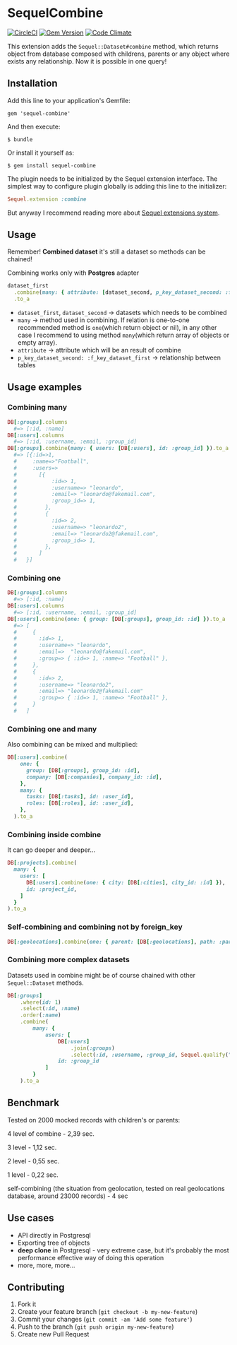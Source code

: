 # SequelCombine
[![CircleCI](https://circleci.com/gh/monterail/sequel-combine/tree/master.svg?style=shield)](https://circleci.com/gh/monterail/sequel-combine/tree/master) [![Gem Version](https://badge.fury.io/rb/sequel-combine.svg)](https://badge.fury.io/rb/sequel-combine) [![Code Climate](https://codeclimate.com/github/monterail/sequel-combine/badges/gpa.svg)](https://codeclimate.com/github/monterail/sequel-combine)

This extension adds the `Sequel::Dataset#combine` method, which returns object from database composed with childrens, parents or any object where exists any relationship. Now it is possible in one query!

## Installation

Add this line to your application's Gemfile:

    gem 'sequel-combine'

And then execute:

    $ bundle

Or install it yourself as:

    $ gem install sequel-combine

The plugin needs to be initialized by the Sequel extension interface. The simplest way to configure plugin globally is adding this line to the initializer:

```ruby
Sequel.extension :combine
```

But anyway I recommend reading more about [Sequel extensions system](https://github.com/jeremyevans/sequel/blob/master/doc/extensions.rdoc#sequel-extensions).

## Usage

Remember!
**Combined dataset** it's still a dataset so methods can be chained!

Combining works only with **Postgres** adapter

```ruby
dataset_first
  .combine(many: { attribute: [dataset_second, p_key_dataset_second: :f_key_dataset_first] })
  .to_a
```
* `dataset_first`, `dataset_second` -> datasets which needs to be combined
* `many` -> method used in combining. If relation is one-to-one recommended method is `one`(which return object or nil), in any other case I recommend to using method `many`(which return array of objects or empty array). 
* `attribute` -> attribute which will be an result of combine
* `p_key_dataset_second: :f_key_dataset_first` -> relationship between tables

## Usage examples

### Combining many
```ruby
DB[:groups].columns
  #=> [:id, :name]
DB[:users].columns
  #=> [:id, :username, :email, :group_id]
DB[:groups].combine(many: { users: [DB[:users], id: :group_id] }).to_a
  #=> [{:id=>1,
  #     :name=>"Football",
  #     :users=>
  #       [{
  #           :id=> 1,
  #           :username=> "leonardo",
  #           :email=> "leonardo@fakemail.com",
  #           :group_id=> 1,
  #         },
  #         {
  #           :id=> 2,
  #           :username=> "leonardo2",
  #           :email=> "leonardo2@fakemail.com",
  #           :group_id=> 1,
  #         },
  #       ]
  #   }]
```

### Combining one
```ruby
DB[:groups].columns
  #=> [:id, :name]
DB[:users].columns
  #=> [:id, :username, :email, :group_id]
DB[:users].combine(one: { group: [DB[:groups], group_id: :id] }).to_a
  #=> [
  #     {
  #       :id=> 1,
  #       :username=> "leonardo",
  #       :email=>  "leonardo@fakemail.com",
  #       :group=> { :id=> 1, :name=> "Football" },
  #     },
  #     {
  #       :id=> 2,
  #       :username=> "leonardo2",
  #       :email=> "leonardo2@fakemail.com"
  #       :group=> { :id=> 1, :name=> "Football" },
  #     }
  #   ]
```

### Combining one and many
Also combining can be mixed and multiplied:
```ruby
DB[:users].combine(
    one: {
      group: [DB[:groups], group_id: :id],
      company: [DB[:companies], company_id: :id],
    },
    many: {
      tasks: [DB[:tasks], id: :user_id],
      roles: [DB[:roles], id: :user_id],
    },
  ).to_a
```

### Combining inside combine
It can go deeper and deeper...
```ruby
DB[:projects].combine(
  many: {
    users: [
      DB[:users].combine(one: { city: [DB[:cities], city_id: :id] }),
      id: :project_id,
    ]
  }
).to_a
```

### Self-combining and combining not by foreign_key
```ruby
DB[:geolocations].combine(one: { parent: [DB[:geolocations], path: :parent_path] }).to_a
```

### Combining more complex datasets
Datasets used in combine might be of course chained with other `Sequel::Dataset` methods.
```ruby
DB[:groups]
    .where(id: 1)
    .select(:id, :name)
    .order(:name)
    .combine(
        many: { 
            users: [
                DB[:users]
                    .join(:groups)
                    .select(:id, :username, :group_id, Sequel.qualify("groups", "name")), 
                id: :group_id
            ] 
        }
    ).to_a
```

## Benchmark
Tested on 2000 mocked records with children's or parents:

4 level of combine - 2,39 sec.

3 level - 1,12 sec.

2 level - 0,55 sec.

1 level - 0,22 sec.

self-combining (the situation from geolocation, tested on real geolocations database, around 23000 records) - 4 sec

## Use cases

* API directly in Postgresql
* Exporting tree of objects
* **deep clone** in Postgresql - very extreme case, but it's probably the most performance effective way of doing this operation
* more, more, more...

## Contributing

1. Fork it
2. Create your feature branch (`git checkout -b my-new-feature`)
3. Commit your changes (`git commit -am 'Add some feature'`)
4. Push to the branch (`git push origin my-new-feature`)
5. Create new Pull Request
